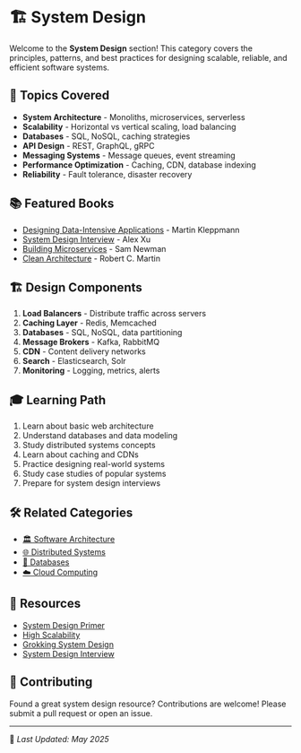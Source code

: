 # 🏗️ System Design

Welcome to the **System Design** section! This category covers the principles, patterns, and best practices for designing scalable, reliable, and efficient software systems.

## 📖 Topics Covered

- **System Architecture** - Monoliths, microservices, serverless
- **Scalability** - Horizontal vs vertical scaling, load balancing
- **Databases** - SQL, NoSQL, caching strategies
- **API Design** - REST, GraphQL, gRPC
- **Messaging Systems** - Message queues, event streaming
- **Performance Optimization** - Caching, CDN, database indexing
- **Reliability** - Fault tolerance, disaster recovery

## 📚 Featured Books

- [Designing Data-Intensive Applications](https://github.com/fagun18/Books-Collection/tree/main/System%20Design) - Martin Kleppmann
- [System Design Interview](https://github.com/fagun18/Books-Collection/tree/main/System%20Design) - Alex Xu
- [Building Microservices](https://github.com/fagun18/Books-Collection/tree/main/System%20Design) - Sam Newman
- [Clean Architecture](https://github.com/fagun18/Books-Collection/tree/main/System%20Design) - Robert C. Martin

## 🏗️ Design Components

1. **Load Balancers** - Distribute traffic across servers
2. **Caching Layer** - Redis, Memcached
3. **Databases** - SQL, NoSQL, data partitioning
4. **Message Brokers** - Kafka, RabbitMQ
5. **CDN** - Content delivery networks
6. **Search** - Elasticsearch, Solr
7. **Monitoring** - Logging, metrics, alerts

## 🎓 Learning Path

1. Learn about basic web architecture
2. Understand databases and data modeling
3. Study distributed systems concepts
4. Learn about caching and CDNs
5. Practice designing real-world systems
6. Study case studies of popular systems
7. Prepare for system design interviews

## 🛠️ Related Categories

- [🏛️ Software Architecture](https://github.com/fagun18/Books-Collection/tree/main/Software%20Architecture)
- [🌐 Distributed Systems](https://github.com/fagun18/Books-Collection/tree/main/Distributed%20Systems)
- [💾 Databases](https://github.com/fagun18/Books-Collection/tree/main/Databases)
- [☁️ Cloud Computing](https://github.com/fagun18/Books-Collection/tree/main/Cloud%20Computing)

## 🔗 Resources

- [System Design Primer](https://github.com/donnemartin/system-design-primer)
- [High Scalability](http://highscalability.com/)
- [Grokking System Design](https://www.educative.io/courses/grokking-the-system-design-interview)
- [System Design Interview](https://github.com/checkcheckzz/system-design-interview)

## 🤝 Contributing

Found a great system design resource? Contributions are welcome! Please submit a pull request or open an issue.

---
📅 *Last Updated: May 2025*
